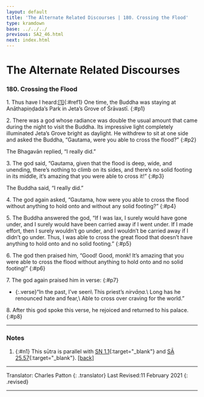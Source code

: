 ```yaml
---
layout: default
title: 'The Alternate Related Discourses | 180. Crossing the Flood'
type: kramdown
base: ../../../
previous: SA2_46.html
next: index.html
---
```


# The Alternate Related Discourses
### 180. Crossing the Flood

1\. Thus have I heard:[\[1\]](#n1){:#ref1} One time, the Buddha was staying at Anāthapiṇḍada’s Park in Jeta’s Grove of Śrāvastī.
{:#p1}

2\. There was a god whose radiance was double the usual amount that came during the night to visit the Buddha. Its impressive light completely illuminated Jeta’s Grove bright as daylight. He withdrew to sit at one side and asked the Buddha, “Gautama, were you able to cross the flood?”
{:#p2}

The Bhagavān replied, “I really did.”

3\. The god said, “Gautama, given that the flood is deep, wide, and unending, there’s nothing to climb on its sides, and there’s no solid footing in its middle, it’s amazing that you were able to cross it!”
{:#p3}

The Buddha said, “I really did.”

4\. The god again asked, “Gautama, how were you able to cross the flood without anything to hold onto and without any solid footing?”
{:#p4}

5\. The Buddha answered the god, “If I was lax, I surely would have gone under, and I surely would have been carried away if I went under. If I made effort, then I surely wouldn’t go under, and I wouldn’t be carried away if I didn’t go under. Thus, I was able to cross the great flood that doesn’t have anything to hold onto and no solid footing.”
{:#p5}

6\. The god then praised him, “Good! Good, monk! It’s amazing that you were able to cross the flood without anything to hold onto and no solid footing!”
{:#p6}

7\. The god again praised him in verse:
{:#p7}

* {:.verse}“In the past, I’ve seen\\
This priest’s <em>nirvāṇa</em>.\\
Long has he renounced hate and fear,\\
Able to cross over craving for the world.”

8\. After this god spoke this verse, he rejoiced and returned to his palace.
{:#p8}

---

### Notes

1. {:#n1} This sūtra is parallel with [SN 1.1](https://suttacentral.net/sn1.1){:target="_blank"} and [SĀ 25.57](../samyukta/25/SA25_57.html){:target="_blank"}. [\[back\]](#ref1)

---

Translator: Charles Patton
{: .translator}
Last Revised:11 February 2021
{: .revised}

---